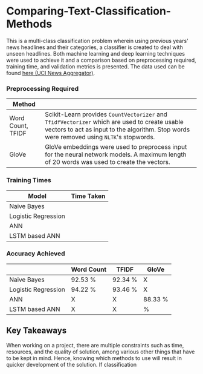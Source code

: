 # Comparing-Text-Classification-Methods

This is a multi-class classification problem wherein using previous years' news headlines and their categories, a classifier is created to deal with unseen headlines. Both machine learning and deep learning techniques were used to achieve it and a comparison based on preprocessing required, training time, and validation metrics is presented. The data used can be found [<u>here (UCI News Aggregator)</u>](https://archive.ics.uci.edu/ml/datasets/News+Aggregator).

### Preprocessing Required

|Method|    	| 
|---	|---	|
|Word Count, TFIDF   	|Scikit-Learn provides `CountVectorizer` and `TfidfVectorizer` which are used to create usable vectors to act as input to the algorithm. Stop words were removed using `NLTK`'s stopwords.	|
|GloVe   	|GloVe embeddings were used to preprocess input for the neural network models. A maximum length of 20 words was used to create the vectors.	|

### Training Times
|Model|Time Taken    	|
|---	|---	|
|Naive Bayes   	||
|Logistic Regression   	||
|ANN   	||
|LSTM based ANN   	||

### Accuracy Achieved
|   	|Word Count    	|TFIDF   	|GloVe |
|---	|---	|---	|---	|
|Naive Bayes   	|92.53 %   	|92.34 %   	|X|
|Logistic Regression   	|94.22 %   	|93.46 %   	|X|
|ANN   	|X   	|X   	|88.33 %|
|LSTM based ANN   	|X   	|X   	| %|

## Key Takeaways

When working on a project, there are multiple constraints such as time, resources, and the quality of solution, among various other things that have to be kept in mind. Hence, knowing which methods to use will result in quicker development of the solution.
If classification 
